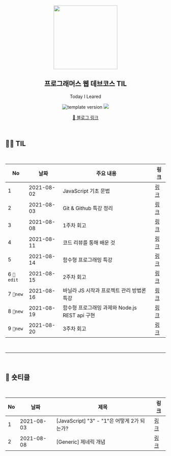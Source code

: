 <br/>
<p align="middle" >
  <img width="200px;" src="./src/images/prgms-logo.png"/>
</p>
<h2 align="middle">프로그래머스 웹 데브코스 TIL</h2>
<p align="middle">Today I Leared</p>
<p align="middle">
  <img src="https://img.shields.io/badge/version-1.0.0-blue?style=flat-square" alt="template version"/>
  <img src="https://img.shields.io/badge/language-md-md.svg?style=flat-square"/>
</p>

<p align="middle">
  <a href="https://limkhl.tistory.com/" target="_blank">🚀 블로그 링크</a>  
</p>

<br/>

<h2>🏃‍♀️ TIL</h2>
<br>

| No         | 날짜       | 주요 내용                                      | 링크                                  |
| ---------- | ---------- | ---------------------------------------------- | ------------------------------------- |
| 1          | 2021-08-02 | JavaScript 기초 문법                           | [링크](https://limkhl.tistory.com/38) |
| 2          | 2021-08-03 | Git & Github 특강 정리                         | [링크](https://limkhl.tistory.com/39) |
| 3          | 2021-08-08 | 1주차 회고                                     | [링크](https://limkhl.tistory.com/42) |
| 4          | 2021-08-11 | 코드 리뷰를 통해 배운 것                       | [링크](https://limkhl.tistory.com/43) |
| 5          | 2021-08-14 | 함수형 프로그래밍 특강                         | [링크](https://limkhl.tistory.com/44) |
| 6 `🔨edit` | 2021-08-15 | 2주차 회고                                     | [링크](https://limkhl.tistory.com/45) |
| 7 `🎇new`  | 2021-08-16 | 바닐라 JS 시작과 프로젝트 관리 방법론 특강     | [링크](https://limkhl.tistory.com/46) |
| 8 `🎇new`  | 2021-08-19 | 함수형 프로그래밍 과제와 Node.js REST api 구현 | [링크](https://limkhl.tistory.com/47) |
| 9 `🎇new`  | 2021-08-20 | 3주차 회고                                     | [링크](https://limkhl.tistory.com/49) |

<br>
<hr>
<br>

<h2>🧐 숏티클</h2>
<br>

| No  | 날짜       | 제목                                        | 링크                                  |
| --- | ---------- | ------------------------------------------- | ------------------------------------- |
| 1   | 2021-08-03 | [JavaScript] "3" - "1"은 어떻게 2가 되는가? | [링크](https://limkhl.tistory.com/40) |
| 2   | 2021-08-08 | [Generic] 제네릭 개념                       | [링크](https://limkhl.tistory.com/41) |
